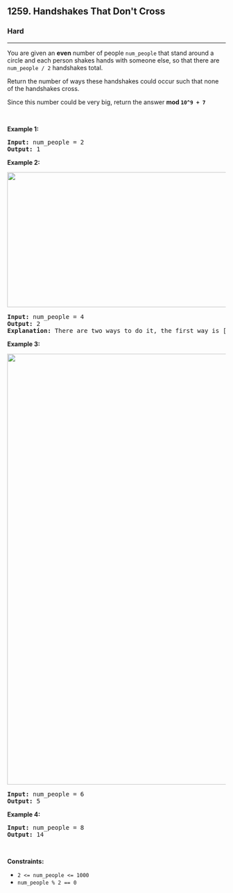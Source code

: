 <h2>1259. Handshakes That Don't Cross</h2><h3>Hard</h3><hr><div><p>You are given an&nbsp;<strong>even</strong> number of people <code>num_people</code>&nbsp;that stand around a circle and each person shakes hands&nbsp;with someone else, so that there are <code>num_people / 2</code> handshakes total.</p>

<p>Return the number of ways these handshakes could occur such that none of the handshakes cross.</p>

<p>Since this number could be very big, return the answer <strong>mod&nbsp;<code>10^9 + 7</code></strong></p>

<p>&nbsp;</p>
<p><strong>Example 1:</strong></p>

<pre><strong>Input:</strong> num_people = 2
<strong>Output:</strong> 1
</pre>

<p><strong>Example 2:</strong></p>

<p><img alt="" src="https://assets.leetcode.com/uploads/2019/07/11/5125_example_2.png" style="width: 651px; height: 311px;"></p>

<pre><strong>Input:</strong> num_people = 4
<strong>Output:</strong> 2
<strong>Explanation:</strong> There are two ways to do it, the first way is [(1,2),(3,4)] and the second one is [(2,3),(4,1)].
</pre>

<p><strong>Example 3:</strong></p>

<p><img alt="" src="https://assets.leetcode.com/uploads/2019/07/11/5125_example_3.png" style="width: 664px; height: 992px;"></p>

<pre><strong>Input:</strong> num_people = 6
<strong>Output:</strong> 5
</pre>

<p><strong>Example 4:</strong></p>

<pre><strong>Input:</strong> num_people = 8
<strong>Output:</strong> 14
</pre>

<p>&nbsp;</p>
<p><strong>Constraints:</strong></p>

<ul>
	<li><code>2 &lt;= num_people &lt;= 1000</code></li>
	<li><code>num_people % 2 == 0</code></li>
</ul>
</div>